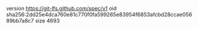 version https://git-lfs.github.com/spec/v1
oid sha256:2dd25e4dca760e81c770f0fa599265e83954f6853afcbd28ccae05689bb7a8c7
size 4693
